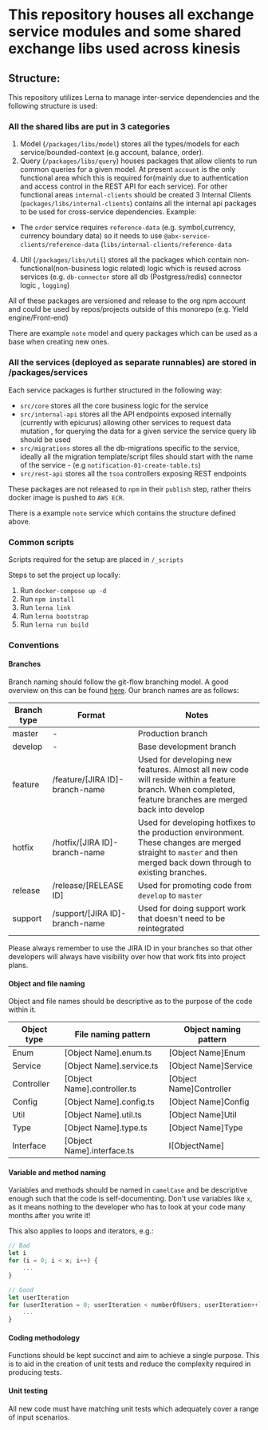 # This repository houses all exchange service modules and some shared exchange libs used across kinesis

## Structure:

This repository utilizes Lerna to manage inter-service dependencies and the following structure is used:

### All the shared libs are put in 3 categories

1. Model (`/packages/libs/model`) stores all the types/models for each service/bounded-context (e.g account, balance, order).
2. Query (`/packages/libs/query`) houses packages that allow clients to run common queries for a given model. At present `account` is the only functional area which this is required for(mainly due to authentication and access control in the REST API for each service). For other functional areas `internal-clients` should be created
   3 Internal Clients (`packages/libs/internal-clients`) contains all the internal api packages to be used for cross-service dependencies. Example:

- The `order` service requires `reference-data` (e.g. symbol,currency, currency boundary data) so it needs to use `@abx-service-clients/reference-data` (`libs/internal-clients/reference-data`

4. Util (`/packages/libs/util`) stores all the packages which contain non-functional(non-business logic related) logic which is reused across services (e.g. `db-connector` store all db (Postgress/redis) connector logic , `logging`)

All of these packages are versioned and release to the org npm account and could be used by repos/projects outside of this monorepo (e.g. Yield engine/Front-end)

There are example `note` model and query packages which can be used as a base when creating new ones.

### All the services (deployed as separate runnables) are stored in /packages/services

Each service packages is further structured in the following way:

- `src/core` stores all the core business logic for the service
- `src/internal-api` stores all the API endpoints exposed internally (currently with epicurus) allowing other services to request data mutation , for querying the data for a given service the service query lib should be used
- `src/migrations` stores all the db-migrations specific to the service, ideally all the migration template/script files should start with the name of the service - (e.g `notification-01-create-table.ts`)
- `src/rest-api` stores all the `tsoa` controllers exposing REST endpoints

These packages are not released to `npm` in their `publish` step, rather theirs docker image is pushed to `AWS ECR`.

There is a example `note` service which contains the structure defined above.

### Common scripts

Scripts required for the setup are placed in `/_scripts`

Steps to set the project up locally:

1. Run `docker-compose up -d`
2. Run `npm install`
3. Run `lerna link`
4. Run `lerna bootstrap`
5. Run `lerna run build`

### Conventions

#### Branches

Branch naming should follow the git-flow branching model. A good overview on this can be found [here](https://danielkummer.github.io/git-flow-cheatsheet/). Our branch names are as follows:

| Branch type | Format                         | Notes                                                                                                                                                             |
| ----------- | ------------------------------ | ----------------------------------------------------------------------------------------------------------------------------------------------------------------- |
| master      | -                              | Production branch                                                                                                                                                 |
| develop     | -                              | Base development branch                                                                                                                                           |
| feature     | /feature/[JIRA ID]-branch-name | Used for developing new features. Almost all new code will reside within a feature branch. When completed, feature branches are merged back into develop          |
| hotfix      | /hotfix/[JIRA ID]-branch-name  | Used for developing hotfixes to the production environment. These changes are merged straight to `master` and then merged back down through to existing branches. |
| release     | /release/[RELEASE ID]          | Used for promoting code from `develop` to `master`                                                                                                                |
| support     | /support/[JIRA ID]-branch-name | Used for doing support work that doesn't need to be reintegrated                                                                                                  |

Please always remember to use the JIRA ID in your branches so that other developers will always have visibility over how that work fits into project plans.

#### Object and file naming

Object and file names should be descriptive as to the purpose of the code within it.

| Object type | File naming pattern         | Object naming pattern   |
| ----------- | --------------------------- | ----------------------- |
| Enum        | [Object Name].enum.ts       | [Object Name]Enum       |
| Service     | [Object Name].service.ts    | [Object Name]Service    |
| Controller  | [Object Name].controller.ts | [Object Name]Controller |
| Config      | [Object Name].config.ts     | [Object Name]Config     |
| Util        | [Object Name].util.ts       | [Object Name]Util       |
| Type        | [Object Name].type.ts       | [Object Name]Type       |
| Interface   | [Object Name].interface.ts  | I[ObjectName]           |

#### Variable and method naming

Variables and methods should be named in `camelCase` and be descriptive enough such that the code is self-documenting. Don't use variables like `x`, as it means nothing to the developer who has to look at your code many months after you write it!

This also applies to loops and iterators, e.g.:

```typescript
// Bad
let i
for (i = 0; i < x; i++) {
    ...
}

// Good
let userIteration
for (userIteration = 0; userIteration < numberOfUsers; userIteration++) {
    ...
}
```

#### Coding methodology

Functions should be kept succinct and aim to achieve a single purpose. This is to aid in the creation of unit tests and reduce the complexity required in producing tests.

#### Unit testing

All new code must have matching unit tests which adequately cover a range of input scenarios.
